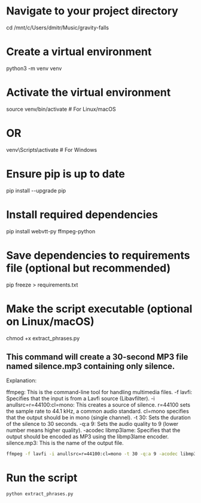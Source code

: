 # Navigate to your project directory
cd /mnt/c/Users/dmitr/Music/gravity-falls

# Create a virtual environment
python3 -m venv venv

# Activate the virtual environment
source venv/bin/activate  # For Linux/macOS
# OR
venv\Scripts\activate     # For Windows

# Ensure pip is up to date
pip install --upgrade pip

# Install required dependencies
pip install webvtt-py ffmpeg-python

# Save dependencies to requirements file (optional but recommended)
pip freeze > requirements.txt

# Make the script executable (optional on Linux/macOS)
chmod +x extract_phrases.py

## This command will create a 30-second MP3 file named silence.mp3 containing only silence. 
Explanation:

ffmpeg: This is the command-line tool for handling multimedia files.
-f lavfi: Specifies that the input is from a Lavfi source (Libavfilter).
-i anullsrc=r=44100:cl=mono: This creates a source of silence.
r=44100 sets the sample rate to 44.1 kHz, a common audio standard.
cl=mono specifies that the output should be in mono (single channel).
-t 30: Sets the duration of the silence to 30 seconds.
-q:a 9: Sets the audio quality to 9 (lower number means higher quality).
-acodec libmp3lame: Specifies that the output should be encoded as MP3 using the libmp3lame encoder.
silence.mp3: This is the name of the output file.

```bash
ffmpeg -f lavfi -i anullsrc=r=44100:cl=mono -t 30 -q:a 9 -acodec libmp3lame silence.mp3
```

# Run the script
```bash
python extract_phrases.py
```